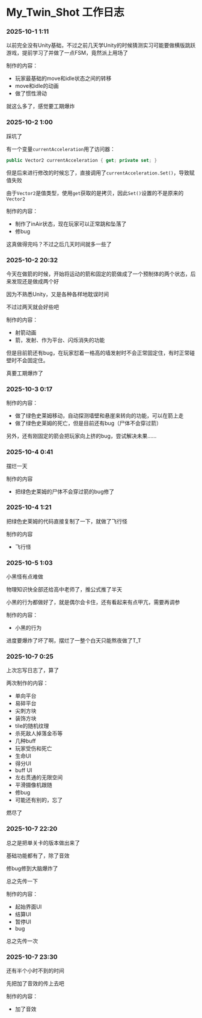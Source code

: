 # My_Twin_Shot 工作日志

### 2025-10-1 1:11
以前完全没有Unity基础，不过之前几天学Unity的时候猜测实习可能要做横版跳跃游戏，提前学习了并做了一点FSM，竟然派上用场了

制作的内容：
- 玩家最基础的move和idle状态之间的转移
- move和idle的动画
- 做了惯性滑动

就这么多了，感觉要工期爆炸

### 2025-10-2 1:00

踩坑了

有一个变量`currentAcceleration`用了访问器：
```c#
public Vector2 currentAcceleration { get; private set; }
```
但是后来进行修改的时候忘了，直接调用了`currentAcceleration.Set()`，导致赋值失败

由于`Vector2`是值类型，使用`get`获取的是拷贝，因此`Set()`设置的不是原来的`Vector2`

制作的内容：
- 制作了inAir状态，现在玩家可以正常跳和坠落了
- 修bug

这真做得完吗？不过之后几天时间就多一些了

### 2025-10-2 20:32

今天在做箭的时候，开始将运动的箭和固定的箭做成了一个预制体的两个状态，后来发现还是做成两个好

因为不熟悉Unity，又是各种各样地耽误时间

不过过两天就会好些吧

制作的内容：
- 射箭动画
- 箭，发射、作为平台、闪烁消失的功能

但是目前箭还有bug，在玩家怼着一格高的墙发射时不会正常固定住，有时正常碰壁时不会固定住。

真要工期爆炸了

### 2025-10-3 0:17

制作的内容：
- 做了绿色史莱姆移动，自动探测墙壁和悬崖来转向的功能，可以在箭上走
- 做了绿色史莱姆的死亡，但是目前还有bug（尸体不会穿过箭）

另外，还有刚固定的箭会把玩家向上挤的bug，尝试解决未果……

### 2025-10-4 0:41

摆烂一天

制作的内容
- 把绿色史莱姆的尸体不会穿过箭的bug修了


### 2025-10-4 1:21

把绿色史莱姆的代码直接复制了一下，就做了飞行怪

制作的内容
- 飞行怪

### 2025-10-5 1:03

小黑怪有点难做

物理知识快全部还给高中老师了，推公式推了半天

小黑的行为都做好了，就是偶尔会卡住，还有看起来有点甲亢，需要再调参

制作的内容：
- 小黑的行为

进度要爆炸了坏了啊，摆烂了一整个白天只能熬夜做了T_T

### 2025-10-7 0:25

上次忘写日志了，算了

两次制作的内容：
- 单向平台
- 易碎平台
- 尖刺方块
- 装饰方块
- tile的随机纹理
- 杀死敌人掉落金币等
- 几种buff
- 玩家受伤和死亡
- 生命UI
- 得分UI
- buff UI
- 左右贯通的无限空间
- 平滑摄像机跟随
- 修bug
- 可能还有别的，忘了

燃尽了

### 2025-10-7 22:20

总之是把单关卡的版本做出来了

基础功能都有了，除了音效

修bug修到大脑爆炸了

总之先传一下

制作的内容：
- 起始界面UI
- 结算UI
- 暂停UI
- bug

总之先传一次

### 2025-10-7 23:30

还有半个小时不到的时间

先把加了音效的传上去吧

制作的内容：
- 加了音效